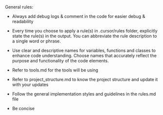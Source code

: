 General rules:

- Always add debug logs & comment in the code for easier debug & readability

- Every time you choose to apply a rule(s) in .cursor/rules folder, explicitly state the rule(s) in the output. You can abbreviate the rule description to a single word or phrase.

- Use clear and descriptive names for variables, functions and classes to enhance code understanding. Choose names that accurately reflect the purpose and functionality of the code elements.

- Refer to tools.md for the tools will be using

- Refer to project_structure.md to know the project structure and update it with your updates

- Follow the general implementation styles and guidelines in the rules.md file

- Be concise
